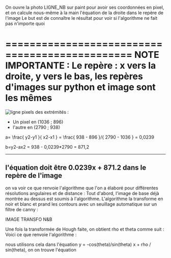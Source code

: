 On ouvre la photo LIGNE_NB sur paint pour avoir ses coordonnées en pixel, et on calcule nous-même à la main l'équation de la droite dans le repère de l'image
Le but est de connaître le résultat pour voir si l'algorithme ne fait pas n'importe quoi


===============================================
NOTE IMPORTANTE :
Le repère : x vers la droite, y vers le bas, les repères d'images sur python et image sont les mêmes
===============================================
![ligne](https://github.com/hacktivist25/ballTracking/assets/125929174/8ee5481b-38cc-4e5d-a863-20aced7b4acb)
pixels des extrémités :
- Un pixel en   (1036 ; 896)
- l'autre en    (2790 ; 938)

a= \frac{ y2-y1 }{ x2-x1 }
 = \frac{ 938 - 896 }/{ 2790 - 1036 }
 = 0,0239

b=y2-ax2
 = 938 - 0,0239*2790
 = 871,2

----------------------------------------------------------------
l'équation doit être 0.0239x + 871.2 dans le repère de l'image
----------------------------------------------------------------
on va voir ce que renvoie l'algorithme que l'on a élaboré pour différentes résolutions angulaires et de distance : 
Tout d'abord, l'image de base déjà montrée au dessus est soumis à l'algorithme.
L'algorithme la transforme en noir et blanc et prand les contours avec un seuillage automatique sur un filtre de canny :

IMAGE TRANSFO N&B

Une fois la transformée de Hough faite, on obtient rho et theta comme suit :
Voici ce que renvoie l'algorithme :

nous utilisons cela dans l'équation y = -cos(theta)/sin(theta) x + rho / sin(theta), on on trouve l'équation
